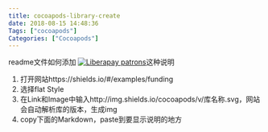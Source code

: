 ```yaml
---
title: cocoapods-library-create
date: 2018-08-15 14:48:36
Tags: ["cocoapods"]
Categories: ["Cocoapods"]
---
```


readme文件如何添加
[![Liberapay patrons](http://img.shields.io/cocoapods/v/FFKit.svg)](http://img.shields.io/cocoapods/v/FFKit.svg)这种说明

1. 打开网站https://shields.io/#/examples/funding
2. 选择flat Style
3. 在Link和Image中输入http://img.shields.io/cocoapods/v/库名称.svg，网站会自动解析库的版本，生成img
4. copy下面的Markdown，paste到要显示说明的地方